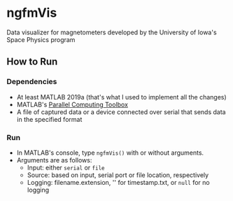 # ngfmVis
Data visualizer for magnetometers developed by the University of Iowa's Space Physics program

## How to Run
### Dependencies
- At least MATLAB 2019a (that's what I used to implement all the changes)
- MATLAB's [Parallel Computing Toolbox](https://www.mathworks.com/products/parallel-computing.html)
- A file of captured data or a device connected over serial that sends data in the specified format

### Run
- In MATLAB's console, type `ngfmVis()` with or without arguments.
- Arguments are as follows:
  - Input: either `serial` or `file`
  - Source: based on input, serial port or file location, respectively
  - Logging: filename.extension, '' for timestamp.txt, or `null` for no logging
  
